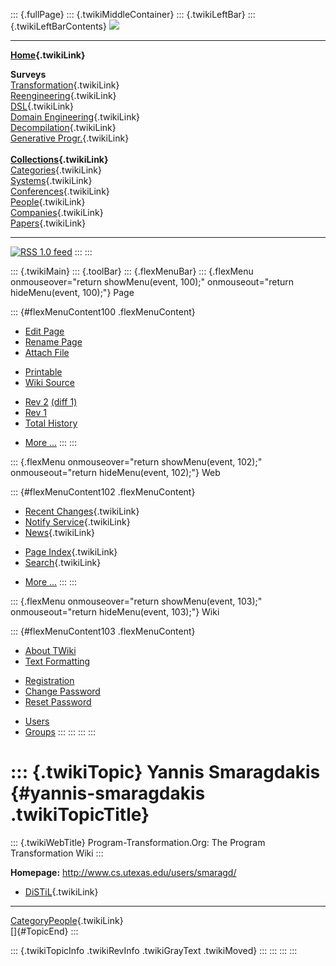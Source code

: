 ::: {.fullPage}
::: {.twikiMiddleContainer}
::: {.twikiLeftBar}
::: {.twikiLeftBarContents}
![](../pub/transformation.gif)

------------------------------------------------------------------------

**[Home](WebHome){.twikiLink}**

**Surveys**\
[Transformation](ProgramTransformation){.twikiLink}\
[Reengineering](ReengineeringWiki){.twikiLink}\
[DSL](DomainSpecificLanguages){.twikiLink}\
[Domain Engineering](DomainEngineering){.twikiLink}\
[Decompilation](DeCompilation){.twikiLink}\
[Generative Progr.](GenerativeProgrammingWiki){.twikiLink}\
\
**[Collections](CategoryCollection){.twikiLink}**\
[Categories](CategoryCategory){.twikiLink}\
[Systems](TransformationSystems){.twikiLink}\
[Conferences](TransformationConferences){.twikiLink}\
[People](TransformationPeople){.twikiLink}\
[Companies](TransformationCompanies){.twikiLink}\
[Papers](CategoryPaper){.twikiLink}

------------------------------------------------------------------------

[![](../pub/rss.gif "RSS 1.0 feed")](WebRss@skin=rss)
:::
:::

::: {.twikiMain}
::: {.toolBar}
::: {.flexMenuBar}
::: {.flexMenu onmouseover="return showMenu(event, 100);" onmouseout="return hideMenu(event, 100);"}
Page

::: {#flexMenuContent100 .flexMenuContent}
-   [Edit
    Page](http://www.program-transformation.org/edit/Transform/YannisSmaragdakis?t=1536826382)
-   [Rename
    Page](http://www.program-transformation.org/rename/Transform/YannisSmaragdakis)
-   [Attach
    File](http://www.program-transformation.org/attach/Transform/YannisSmaragdakis)

<!-- -->

-   [Printable](http://www.program-transformation.org/view/Transform/YannisSmaragdakis?skin=print.pattern)
-   [Wiki
    Source](http://www.program-transformation.org/view/Transform/YannisSmaragdakis?skin=text&raw=on&contenttype=text/plain)

<!-- -->

-   [Rev
    2](http://www.program-transformation.org/view/Transform/YannisSmaragdakis?rev=1.2)
    [(diff 1)](http://www.program-transformation.org/rdiff/Transform/YannisSmaragdakis?rev1=1.2&rev2=1.1)
-   [Rev
    1](http://www.program-transformation.org/view/Transform/YannisSmaragdakis?rev=1.1)
-   [Total
    History](http://www.program-transformation.org/rdiff/Transform/YannisSmaragdakis)

<!-- -->

-   [More
    \...](http://www.program-transformation.org/oops/Transform/YannisSmaragdakis?template=oopsmore&param1=1.2&param2=1.2)
:::
:::

::: {.flexMenu onmouseover="return showMenu(event, 102);" onmouseout="return hideMenu(event, 102);"}
Web

::: {#flexMenuContent102 .flexMenuContent}
-   [Recent Changes](WebChanges){.twikiLink}
-   [Notify Service](WebNotify){.twikiLink}
-   [News](WebNews){.twikiLink}

<!-- -->

-   [Page Index](WebIndex){.twikiLink}
-   [Search](WebSearch){.twikiLink}

<!-- -->

-   [More
    \...](http://www.program-transformation.org/oops/Transform/YannisSmaragdakis?template=oopsmore&param1=1.2&param2=1.2)
:::
:::

::: {.flexMenu onmouseover="return showMenu(event, 103);" onmouseout="return hideMenu(event, 103);"}
Wiki

::: {#flexMenuContent103 .flexMenuContent}
-   [About
    TWiki](http://www.program-transformation.org/view/TWiki/WebHome)
-   [Text
    Formatting](http://www.program-transformation.org/view/TWiki/TextFormattingRules)

<!-- -->

-   [Registration](http://www.program-transformation.org/view/TWiki/TWikiRegistration)
-   [Change
    Password](http://www.program-transformation.org/view/TWiki/ChangePassword)
-   [Reset
    Password](http://www.program-transformation.org/view/TWiki/ResetPassword)

<!-- -->

-   [Users](http://www.program-transformation.org/view/Main/TWikiUsers)
-   [Groups](http://www.program-transformation.org/view/Main/TWikiGroups)
:::
:::
:::
:::

::: {.twikiTopic}
Yannis Smaragdakis {#yannis-smaragdakis .twikiTopicTitle}
==================

::: {.twikiWebTitle}
Program-Transformation.Org: The Program Transformation Wiki
:::

**Homepage:** <http://www.cs.utexas.edu/users/smaragd/>

-   [DiSTiL](DiSTiL){.twikiLink}

------------------------------------------------------------------------

[CategoryPeople](CategoryPeople){.twikiLink}\
[]{#TopicEnd}
:::

::: {.twikiTopicInfo .twikiRevInfo .twikiGrayText .twikiMoved}
:::
:::
:::
:::
